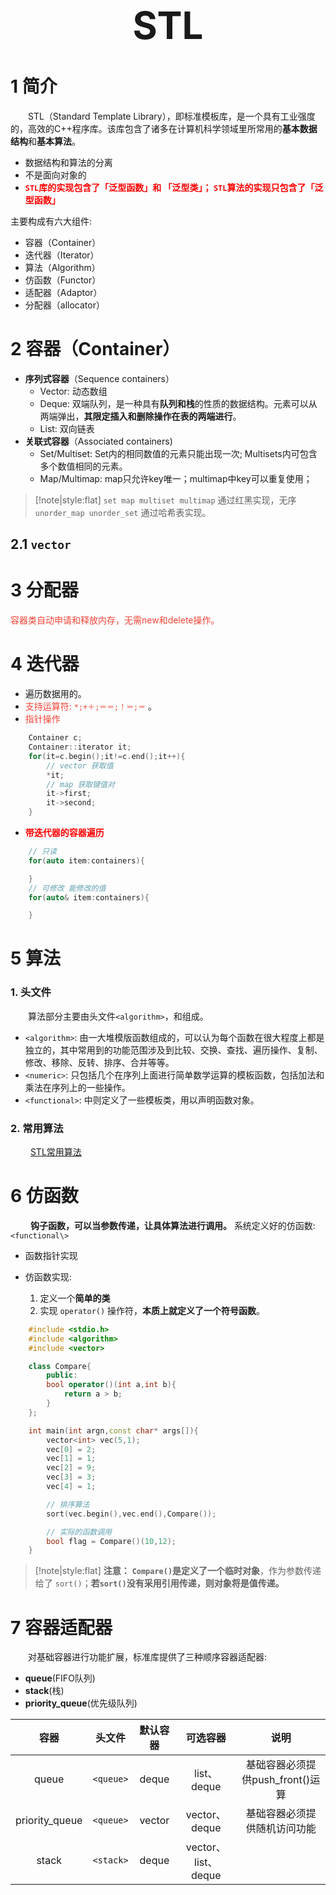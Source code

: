 
 <h1 style="font-size:60px;text-align:center;">STL</h1>

# 1 简介
&emsp;&emsp;STL（Standard Template Library），即标准模板库，是一个具有工业强度的，高效的C++程序库。该库包含了诸多在计算机科学领域里所常用的**基本数据结构**和**基本算法**。
- 数据结构和算法的分离
- 不是面向对象的
- <span style="color:red;font-weight:bold"> `STL`库的实现包含了「泛型函数」和 「泛型类」； `STL`算法的实现只包含了「泛型函数」</span>

主要构成有六大组件: 

- 容器（Container）
- 迭代器（Iterator）
- 算法（Algorithm）
- 仿函数（Functor）
- 适配器（Adaptor）
- 分配器（allocator）

# 2 容器（Container）

- **序列式容器**（Sequence containers）
    - Vector: 动态数组
    - Deque: 双端队列，是一种具有**队列和栈**的性质的数据结构。元素可以从两端弹出，**其限定插入和删除操作在表的两端进行**。
    - List: 双向链表
- **关联式容器**（Associated containers)
    -  Set/Multiset: Set内的相同数值的元素只能出现一次; Multisets内可包含多个数值相同的元素。
    - Map/Multimap: map只允许key唯一；multimap中key可以重复使用；

> [!note|style:flat]
> `set map multiset multimap` 通过红黑实现，无序 `unorder_map unorder_set` 通过哈希表实现。
 
## 2.1 `vector`



# 3 分配器
<font color="#f44336">容器类自动申请和释放内存，无需new和delete操作。</font>

# 4 迭代器
- 遍历数据用的。
- <font color="#f44336">支持运算符:  `*;+＋;＝＝;！＝;＝` </font>。
- <font color="#f44336"> 指针操作 </font>

```cpp
    Container c;
    Container::iterator it;
    for(it=c.begin();it!=c.end();it++){
        // vector 获取值
        *it;
        // map 获取键值对
        it->first;
        it->second;
    }
```

- <span style="color:red;font-weight:bold"> 带迭代器的容器遍历 </span>

```cpp
    // 只读
    for(auto item:containers){

    }
    // 可修改 能修改的值
    for(auto& item:containers){

    }
```

# 5 算法

### 1. 头文件
&emsp;&emsp;算法部分主要由头文件`<algorithm>`，<numeric>和<functional>组成。

- `<algorithm>`: 由一大堆模版函数组成的，可以认为每个函数在很大程度上都是独立的，其中常用到的功能范围涉及到比较、交换、查找、遍历操作、复制、修改、移除、反转、排序、合并等等。
- `<numeric>`: 只包括几个在序列上面进行简单数学运算的模板函数，包括加法和乘法在序列上的一些操作。
- `<functional>`: 中则定义了一些模板类，用以声明函数对象。

### 2. 常用算法

&emsp;&emsp; [STL常用算法](https://blog.csdn.net/b_ingram/article/details/118874862)


# 6 仿函数

&emsp;&emsp; **钩子函数，可以当参数传递，让具体算法进行调用。** 系统定义好的仿函数: `<functional\>`

- 函数指针实现

- 仿函数实现: 
    1. 定义一个**简单的类**
    2. 实现 `operator()` 操作符，**本质上就定义了一个符号函数**。

```cpp
    #include <stdio.h>
    #include <algorithm>
    #include <vector>

    class Compare{
        public:
        bool operator()(int a,int b){
            return a > b;
        } 
    };

    int main(int argn,const char* args[]){
        vector<int> vec(5,1);
        vec[0] = 2;
        vec[1] = 1;
        vec[2] = 9;
        vec[3] = 3;
        vec[4] = 1;

        // 排序算法
        sort(vec.begin(),vec.end(),Compare());

        // 实际的函数调用
        bool flag = Compare()(10,12); 
    }
```

> [!note|style:flat]
> **注意：**
> **`Compare()`是定义了一个临时对象**，作为参数传递给了 `sort()`；**若`sort()`没有采用引用传递，则对象将是值传递。** 


# 7 容器适配器

&emsp;&emsp;对基础容器进行功能扩展，标准库提供了三种顺序容器适配器: 

- **queue**(FIFO队列)
- **stack**(栈)
- **priority_queue**(优先级队列)

|      容器      |  头文件   | 默认容器 |      可选容器       |               说明               |
| :------------: | :-------: | :------: | :-----------------: | :------------------------------: |
|     queue      | `<queue>` |  deque   |     list、deque     | 基础容器必须提供push_front()运算 |
| priority_queue | `<queue>` |  vector  |    vector、deque    |   基础容器必须提供随机访问功能   |
|     stack      | `<stack>` |  deque   | vector、list、deque |                                  |

